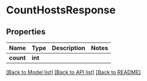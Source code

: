 # CountHostsResponse

## Properties
Name | Type | Description | Notes
------------ | ------------- | ------------- | -------------
**count** | **int** |  | 

[[Back to Model list]](../README.md#documentation-for-models) [[Back to API list]](../README.md#documentation-for-api-endpoints) [[Back to README]](../README.md)


